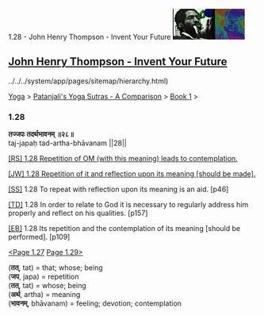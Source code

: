 1.28 - John Henry Thompson - Invent Your Future [![John Henry Thompson - Invent Your Future](../../../_/rsrc/1329567069254/config/customLogo.gif-revision=6.png)](../../../index.html)

[John Henry Thompson - Invent Your Future](../../../index.html)
---------------------------------------------------------------

../../../system/app/pages/sitemap/hierarchy.html)
    

[Yoga](../../../yoga.html)‎ > ‎[Patanjali's Yoga Sutras - A Comparison](../../patanjani.html)‎ > ‎[Book 1](../book-1.html)‎ > ‎

### 1.28

**तज्जपः तदर्थभावनम् ॥२८॥**  
taj-japaḥ tad-artha-bhāvanam ||28||  
  
  
[\[RS\] 1.28 Repetition of OM (with this meaning) leads to contemplation.](http://www.ashtangayoga.info/philosophy/yoga-sutra-patanjali/chapter-1/item/taj-japah-tad-artha-bhavanam-28/)  
  
[\[JW\] 1.28 Repetition of it and reflection upon its meaning \[should be made\].](http://books.google.com/books?id=YzFImjtOxUwC&pg=PA61&ci=101%2C1047%2C762%2C55&source=bookclip)  
  
[\[SS\]](http://www.amazon.com/Yoga-Sutras-Patanjali-Commentary-Satchidananda/dp/0932040381) 1.28 To repeat with reflection upon its meaning is an aid. \[p46\]  
  
[\[TD\]](http://www.amazon.com/Heart-Yoga-Developing-Personal-Practice/dp/089281764X/ref=sr_1_5?ie=UTF8&qid=1326228195&sr=8-5) 1.28 In order to relate to God it is necessary to regularly address him properly and reflect on his qualities. \[p157\]  
  
[\[EB\]](http://www.amazon.com/Yoga-Sutras-Patanjali-Translation-Commentary/dp/0865477361/ref=sr_1_1?ie=UTF8&s=books&qid=1250508322&sr=1-1) 1.28 Its repetition and the contemplation of its meaning \[should be performed\]. \[p109\]  
  
  
[<Page 1.27](127.html)  [Page 1.29>](129.html)  
  

(**तत्**, tat) = that; whose; being  
(**जप**, japa) = repetition  
(**तत्**, tat) = whose; being  
(**अर्थ**, artha) = meaning  
(**भावनम्**, bhāvanam) = feeling; devotion; contemplation

